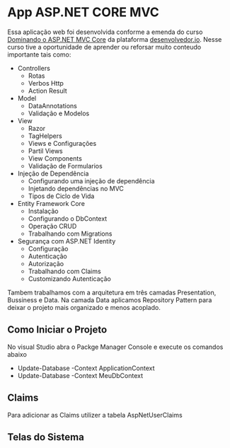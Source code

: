 # App ASP.NET CORE MVC
Essa aplicação web foi desenvolvida conforme a emenda do curso [Dominando o ASP.NET MVC Core](http://desenvolvedor.io/curso-online-dominando-o-asp-net-mvc-core) da plataforma 
[desenvolvedor.io]("https://desenvolvedor.io/").
Nesse curso tive a oportunidade de aprender ou reforsar muito conteudo importante tais como: 

- Controllers
  - Rotas
  - Verbos Http
  - Action Result
- Model
  - DataAnnotations
  - Validação e Modelos
- View
  - Razor
  - TagHelpers
  - Views e Configurações
  - Partil Views
  - View Components
  - Validação de Formularios
- Injeção de Dependência
  - Configurando uma injeção de dependência
  - Injetando dependências no MVC
  - Tipos de Ciclo de Vida
- Entity Framework Core
  - Instalação 
  - Configurando o DbContext
  - Operação CRUD
  - Trabalhando com Migrations
- Segurança com ASP.NET Identity
  - Configuração
  - Autenticação
  - Autorização
  - Trabalhando com Claims
  - Customizando Autenticação

Tambem trabalhamos com a arquitetura em três camadas Presentation, Bussiness e Data. Na camada Data aplicamos Repository Pattern para deixar o projeto mais organizado e menos acoplado.

## Como Iniciar o Projeto
No visual Studio abra o Packge Manager Console e execute os comandos abaixo
* Update-Database -Context ApplicationContext
* Update-Database -Context MeuDbContext
## Claims 
Para adicionar as Claims utilizer a tabela AspNetUserClaims
## Telas do Sistema
